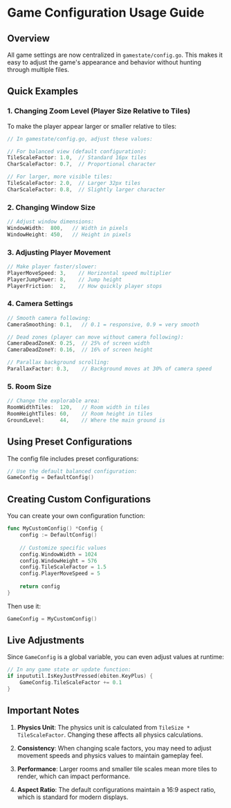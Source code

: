 # Game Configuration Usage Guide

## Overview
All game settings are now centralized in `gamestate/config.go`. This makes it easy to adjust the game's appearance and behavior without hunting through multiple files.

## Quick Examples

### 1. Changing Zoom Level (Player Size Relative to Tiles)

To make the player appear larger or smaller relative to tiles:

```go
// In gamestate/config.go, adjust these values:

// For balanced view (default configuration):
TileScaleFactor: 1.0,  // Standard 16px tiles
CharScaleFactor: 0.7,  // Proportional character

// For larger, more visible tiles:
TileScaleFactor: 2.0,  // Larger 32px tiles  
CharScaleFactor: 0.8,  // Slightly larger character
```

### 2. Changing Window Size

```go
// Adjust window dimensions:
WindowWidth:  800,   // Width in pixels
WindowHeight: 450,   // Height in pixels
```

### 3. Adjusting Player Movement

```go
// Make player faster/slower:
PlayerMoveSpeed: 3,    // Horizontal speed multiplier
PlayerJumpPower: 8,    // Jump height
PlayerFriction:  2,    // How quickly player stops
```

### 4. Camera Settings

```go
// Smooth camera following:
CameraSmoothing: 0.1,   // 0.1 = responsive, 0.9 = very smooth

// Dead zones (player can move without camera following):
CameraDeadZoneX: 0.25,  // 25% of screen width
CameraDeadZoneY: 0.16,  // 16% of screen height

// Parallax background scrolling:
ParallaxFactor: 0.3,    // Background moves at 30% of camera speed
```

### 5. Room Size

```go
// Change the explorable area:
RoomWidthTiles:  120,   // Room width in tiles
RoomHeightTiles: 60,    // Room height in tiles
GroundLevel:     44,    // Where the main ground is
```

## Using Preset Configurations

The config file includes preset configurations:

```go
// Use the default balanced configuration:
GameConfig = DefaultConfig()
```

## Creating Custom Configurations

You can create your own configuration function:

```go
func MyCustomConfig() *Config {
    config := DefaultConfig()
    
    // Customize specific values
    config.WindowWidth = 1024
    config.WindowHeight = 576
    config.TileScaleFactor = 1.5
    config.PlayerMoveSpeed = 5
    
    return config
}
```

Then use it:
```go
GameConfig = MyCustomConfig()
```

## Live Adjustments

Since `GameConfig` is a global variable, you can even adjust values at runtime:

```go
// In any game state or update function:
if inpututil.IsKeyJustPressed(ebiten.KeyPlus) {
    GameConfig.TileScaleFactor += 0.1
}
```

## Important Notes

1. **Physics Unit**: The physics unit is calculated from `TileSize * TileScaleFactor`. Changing these affects all physics calculations.

2. **Consistency**: When changing scale factors, you may need to adjust movement speeds and physics values to maintain gameplay feel.

3. **Performance**: Larger rooms and smaller tile scales mean more tiles to render, which can impact performance.

4. **Aspect Ratio**: The default configurations maintain a 16:9 aspect ratio, which is standard for modern displays.